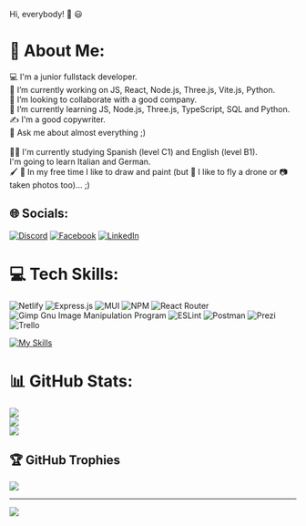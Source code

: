 Hi, everybody! :wave: :smiley:

# 💫 About Me:
 :computer: I'm a junior fullstack developer.<br>🔭 I’m currently working on JS, React, Node.js, Three.js, Vite.js, Python.<br>👯 I’m looking to collaborate with a good company.<br>🌱 I’m currently learning JS, Node.js, Three.js, TypeScript, SQL and Python.<br>:writing_hand: I'm a good copywriter.<br>💬 Ask me about almost everything ;)<br><br>:woman_student: I'm currently studying Spanish (level C1) and English (level B1).<br>I'm going to learn Italian and German.<br>:paintbrush: :art: In my free time I like to draw and paint (but :helicopter: I like to fly a drone or :camera: taken photos too)... ;)


## 🌐 Socials:
[![Discord](https://img.shields.io/badge/Discord-%237289DA.svg?logo=discord&logoColor=white)](https://discord.gg/Ewelina#2534) [![Facebook](https://img.shields.io/badge/Facebook-%231877F2.svg?logo=Facebook&logoColor=white)](https://www.facebook.com/ewelina.maniecka.9) [![LinkedIn](https://img.shields.io/badge/LinkedIn-%230077B5.svg?logo=linkedin&logoColor=white)](https://linkedin.com/in/ewelina-maniecka-640971211/) 

# 💻 Tech Skills:
![Netlify](https://img.shields.io/badge/netlify-%23000000.svg?style=for-the-badge&logo=netlify&logoColor=#00C7B7) ![Express.js](https://img.shields.io/badge/express.js-%23404d59.svg?style=for-the-badge&logo=express&logoColor=%2361DAFB) ![MUI](https://img.shields.io/badge/MUI-%230081CB.svg?style=for-the-badge&logo=material-ui&logoColor=white) ![NPM](https://img.shields.io/badge/NPM-%23000000.svg?style=for-the-badge&logo=npm&logoColor=white) ![React Router](https://img.shields.io/badge/React_Router-CA4245?style=for-the-badge&logo=react-router&logoColor=white) ![Gimp Gnu Image Manipulation Program](https://img.shields.io/badge/Gimp-657D8B?style=for-the-badge&logo=gimp&logoColor=FFFFFF) ![ESLint](https://img.shields.io/badge/ESLint-4B3263?style=for-the-badge&logo=eslint&logoColor=white) ![Postman](https://img.shields.io/badge/Postman-FF6C37?style=for-the-badge&logo=postman&logoColor=white) ![Prezi](https://img.shields.io/badge/Prezi-%23000000.svg?style=for-the-badge&logo=Prezi&logoColor=white) ![Trello](https://img.shields.io/badge/Trello-%23026AA7.svg?style=for-the-badge&logo=Trello&logoColor=white)

[![My Skills](https://skillicons.dev/icons?i=js,html,css,atom,babel,bootstrap,docker,figma,git,gulp,linux,materialui,mongodb,nodejs,ps,postman,powershell,py,react,redux,sass,stackoverflow,svg,tailwind,threejs,ts,vercel,vite,vscode,webpack)](https://skillicons.dev)

# 📊 GitHub Stats:
![](https://github-readme-stats.vercel.app/api?username=EwelinaManiecka&theme=tokyonight&hide_border=false&include_all_commits=true&count_private=true)<br/>
![](https://github-readme-streak-stats.herokuapp.com/?user=EwelinaManiecka&theme=tokyonight&hide_border=false)<br/>
![](https://github-readme-stats.vercel.app/api/top-langs/?username=EwelinaManiecka&theme=tokyonight&hide_border=false&include_all_commits=true&count_private=true&layout=compact)

## 🏆 GitHub Trophies
![](https://github-profile-trophy.vercel.app/?username=EwelinaManiecka&theme=tokyonight&no-frame=false&no-bg=true&margin-w=4)

---
[![](https://visitcount.itsvg.in/api?id=EwelinaManiecka&icon=5&color=1)](https://visitcount.itsvg.in)

<!-- Proudly created with GPRM ( https://gprm.itsvg.in ) -->
